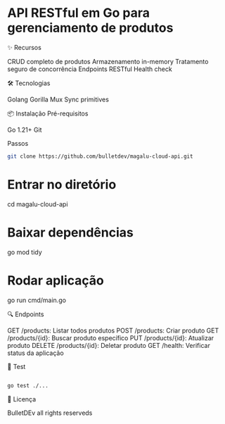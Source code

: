 # API RESTful em Go para gerenciamento de produtos

✨ Recursos

CRUD completo de produtos
Armazenamento in-memory
Tratamento seguro de concorrência
Endpoints RESTful
Health check

🛠 Tecnologias

Golang
Gorilla Mux
Sync primitives

📦 Instalação
Pré-requisitos

Go 1.21+
Git

Passos
```bash
git clone https://github.com/bulletdev/magalu-cloud-api.git
```
# Entrar no diretório
cd magalu-cloud-api

# Baixar dependências
go mod tidy

# Rodar aplicação
go run cmd/main.go


🔍 Endpoints

GET /products: Listar todos produtos
POST /products: Criar produto
GET /products/{id}: Buscar produto específico
PUT /products/{id}: Atualizar produto
DELETE /products/{id}: Deletar produto
GET /health: Verificar status da aplicação

🧪 Test

```bash

go test ./...
```

📄 Licença

BulletDEv all rights reserveds

